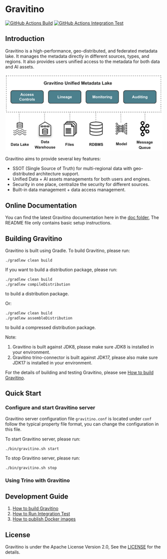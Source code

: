 <!--
  Copyright 2023 Datastrato.
  This software is licensed under the Apache License version 2.
-->

# Gravitino

[![GitHub Actions Build](https://github.com/datastrato/gravitino/actions/workflows/build.yml/badge.svg)](https://github.com/datastrato/gravitino/actions/workflows/build.yml)
[![GitHub Actions Integration Test](https://github.com/datastrato/gravitino/actions/workflows/integration-test.yml/badge.svg)](https://github.com/datastrato/gravitino/actions/workflows/integration-test.yml)

## Introduction

Gravitino is a high-performance, geo-distributed, and federated metadata lake. It manages the metadata directly in different sources, types, and regions. It also provides users unified access to the metadata for both data and AI assets.

![Gravitino Architecture](docs/assets/gravitino-architecture.png)

Gravitino aims to provide several key features:

* SSOT (Single Source of Truth) for multi-regional data with geo-distributed architecture support.
* Unified Data + AI assets managements for both users and engines.
* Security in one place, centralize the security for different sources.
* Built-in data management + data access management.

## Online Documentation

You can find the latest Gravitino documentation here in the [doc folder](docs), The README file only contains basic setup instructions.

## Building Gravitino

Gravitino is built using Gradle. To build Gravitino, please run:

```shell
./gradlew clean build
```

If you want to build a distribution package, please run:

```shell
./gradlew clean build
./gradlew compileDistribution
```

to build a distribution package.

Or:

```shell
./gradlew clean build
./gradlew assembleDistribution
```

to build a compressed distribution package.

Note:

1. Gravitino is built against JDK8, please make sure JDK8 is installed in your environment.
2. Gravitino trino-connector is built against JDK17, please also make sure JDK17 is installed in your environment.

For the details of building and testing Gravitino, please see [How to build Gravitino](docs/how-to-build.md).

## Quick Start

### Configure and start Gravitino server

Gravitino server configuration file `gravitino.conf` is located under `conf` follow the typical property file format, you can change the configuration in this file.

To start Gravitino server, please run:

```shell
./bin/gravitino.sh start
```

To stop Gravitino server, please run:

```shell
./bin/gravitino.sh stop
```

### Using Trino with Gravitino



## Development Guide

1. [How to build Gravitino](docs/how-to-build.md)
2. [How to Run Integration Test](docs/integration-test.md)
3. [How to publish Docker images](docs/publish-docker-images.md)

## License
Gravitino is under the Apache License Version 2.0, See the [LICENSE](LICENSE) for the details.